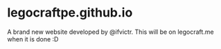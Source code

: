 # legocraftpe.github.io
A brand new website developed by @ifvictr. This will be on legocraft.me when it is done :D
